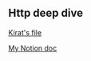 ## Http deep dive

[Kirat's file](https://petal-estimate-4e9.notion.site/HTTP-Deep-dive-d59b6336fa5a46daa56c21063578d400)

[My Notion doc](https://www.notion.so/HTTP-Deep-dive-12158524825d800980e5faf4bd1de743)

